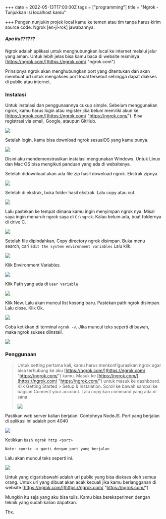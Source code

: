 +++
date = 2022-05-13T17:00:00Z
tags = ["programming"]
title = "Ngrok - Tunjukkan isi localhost kamu"

+++
Pengen nunjukin projek local kamu ke temen atau tim tanpa harus kirim  source code. Ngrok \[en-ji-rok\] jawabannya.

##### Apa itu??????

Ngrok adalah aplikasi untuk menghubungkan local ke internet melalui jalur yang aman. Untuk lebih jelas bisa kamu baca di website resminya [https://ngrok.com/](https://ngrok.com/ "ngrok.com")

Prinsipnya ngrok akan menghubungkan port yang ditentukan dan akan membuat url untuk mengakses port local tersebut sehingga dapat diakses di public atau internet.

### Instalasi

Untuk instalasi dan penggunaannya cukup simple. Sebelum menggunakan ngrok, kamu harus login atau register jika belum memiliki akun ke [https://ngrok.com/](https://ngrok.com/ "https://ngrok.com/"). Bisa registrasi via email, Google, ataupun GitHub.

![](https://res.cloudinary.com/dblexpcs4/image/upload/v1652504544/uploads/ngrok-secure-introspectable-tunnels-to-localhost_o9uexx.png)

Setelah login, kamu bisa download ngrok sesuaiOS yang kamu punya.

![](https://res.cloudinary.com/dblexpcs4/image/upload/v1652504768/uploads/Setup-ngrok_wnwen5.png)

Disini aku mendemonstrasikan instalasi mengunakan Windows. Untuk Linux dan Mac OS bisa mengikuti panduan yang ada di websitenya.

Setelah didownload akan ada file zip hasil download ngrok. Ekstrak zipnya.

![](https://res.cloudinary.com/dblexpcs4/image/upload/v1652505703/uploads/Screenshot_2022-05-14_122112_oaaf43.png)

Setelah di ekstrak, buka folder hasil ekstrak. Lalu copy atau cut.

![](https://res.cloudinary.com/dblexpcs4/image/upload/v1652505847/uploads/Screenshot_2022-05-14_122351_zjhahs.png)

Lalu pastekan ke tempat dimana kamu ingin menyimpan ngrok nya. Misal saya ingin menaruh ngrok saya di `C:\ngrok`. Kalau belum ada, buat foldernya di drive C.

![](https://res.cloudinary.com/dblexpcs4/image/upload/v1652506463/uploads/Screenshot_2022-05-14_123413_gzew8v.png)

Setelah file dipindahkan, Copy directory ngrok disimpan. Buka menu search, cari `Edit the system environment variables` Lalu klik.

![](https://res.cloudinary.com/dblexpcs4/image/upload/v1652506724/uploads/Screenshot_2022-05-14_123642_qvehkx.png)

Klik Environment Variables.

![](https://res.cloudinary.com/dblexpcs4/image/upload/v1652507188/uploads/Screenshot_2022-05-14_124403_glwy7l.png)

Klik Path yang ada di `User Variable`

![](https://res.cloudinary.com/dblexpcs4/image/upload/v1652507187/uploads/Screenshot_2022-05-14_124431_ldjd14.png)

Klik New. Lalu akan muncul list kosong baru. Pastekan path ngrok disimpan. Lalu close. Klik Ok.

![](https://res.cloudinary.com/dblexpcs4/image/upload/v1652507187/uploads/Screenshot_2022-05-14_124531_f8lvqz.png)

Coba ketikkan di terminal `ngrok -v`. Jika muncul teks seperti di bawah, maka ngrok sukses diinstall.

![](https://res.cloudinary.com/dblexpcs4/image/upload/v1652507582/uploads/term_a3t6hi.png)

### Penggunaan

> Untuk setting pertama kali, kamu harus menkonfigurasikan ngrok agar bisa terhubung ke aku [https://ngrok.com/](https://ngrok.com/ "https://ngrok.com/") kamu. Masuk ke [https://ngrok.com/](https://ngrok.com/ "https://ngrok.com/") untuk masuk ke dashboard. Klik Getting Started > Setup & Instalation. Scroll ke bawah sampai ke bagiian Connect your account. Lalu copy kan command yang ada di sana
>
> ![](https://res.cloudinary.com/dblexpcs4/image/upload/v1652508384/uploads/Setup-ngrok_1_sg8no5.png)

Pastikan web server kalian berjalan. Contohnya NodeJS. Port yang berjalan di aplikasi ini adalah port 4040

![](https://res.cloudinary.com/dblexpcs4/image/upload/v1652508641/uploads/Screenshot_2022-05-14_130920_od18so.png)

Ketikkan `bash ngrok http <port>`

`Note: <port> -> ganti dengan port yang berjalan`

Lalu akan muncul teks seperti ini.

![](https://res.cloudinary.com/dblexpcs4/image/upload/v1652509063/uploads/ngrokurl_u5u7ub.png)

Untuk yang digarisbawahi adalah url public yang bisa diakses oleh semua orang. Untuk url yang dibuat akan acak kecuali jika kamu berlangganan di website [https://ngrok.com/](https://ngrok.com/ "https://ngrok.com/") 

Mungkin itu saja yang aku bisa tulis. Kamu bisa bereksperimen dengan teknik yang sudah kalian dapatkan.

Thx.
